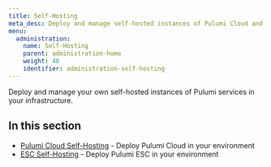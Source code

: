 ```yaml
---
title: Self-Hosting
meta_desc: Deploy and manage self-hosted instances of Pulumi Cloud and ESC.
menu:
  administration:
    name: Self-Hosting
    parent: administration-home
    weight: 40
    identifier: administration-self-hosting
---
```


Deploy and manage your own self-hosted instances of Pulumi services in your infrastructure.

## In this section

- [Pulumi Cloud Self-Hosting](/docs/administration/self-hosting/pulumi-cloud/) - Deploy Pulumi Cloud in your environment
- [ESC Self-Hosting](/docs/esc/administration/self-hosting/) - Deploy Pulumi ESC in your environment
